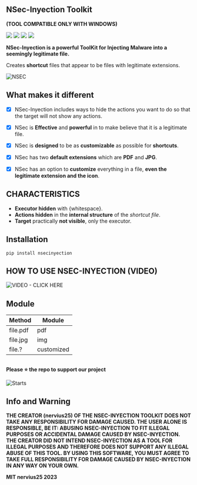 ## NSec-Inyection Toolkit 
**(TOOL COMPATIBLE ONLY WITH WINDOWS)**

<img src="https://img.shields.io/badge/Python-3.12.0-blue"> <a href="https://pypi.org/project/nsecinyection/"><img src="https://img.shields.io/badge/Status-Beta-orange"></a> <a href="https://github.com/nervius2525/NSec-Inyection/blob/master/LICENSE"><img src="https://img.shields.io/badge/Licence-MIT-yellowgreen"></a> <a href="https://github.com/nervius2525/NSec-Inyection/archive/refs/heads/master.zip"><img src="https://img.shields.io/badge/Download-Now-green"></a>

**NSec-Inyection is a powerful ToolKit for Injecting Malware into a seemingly legitimate file.**

Creates **shortcut** files that appear to be files with legitimate extensions.

![NSEC](https://i.ibb.co/wNK7CXy/image.png)

## What makes it different

- [x] NSec-Inyection includes ways to hide the actions you want to do so that the target will not show any actions.
- [x] NSec is **Effective** and **powerful** in to make believe that it is a legitimate file.
- [x] NSec is **designed** to be as **customizable** as possible for **shortcuts**.
- [x] NSec has two **default extensions** which are **PDF** and **JPG**.
- [x] NSec has an option to **customize** everything in a file, **even the legitimate extension and the icon**.


## CHARACTERISTICS
 
- **Executor hidden** with {whitespace}.
- **Actions hidden** in the **internal structure** of the *shortcut file*.
- **Target** practically **not visible**, only the executor.


## Installation

```.
pip install nsecinyection
```

## HOW TO USE NSEC-INYECTION (VIDEO)

 ![VIDEO - CLICK HERE](https://streamable.com/jmznlb)


## Module

| Method | Module  |
| ------- | --- |
| file.pdf | pdf |
| file.jpg | img |
| file.? | customized |
##


**Please ⭐ the repo to support our project**

![Starts](https://camo.githubusercontent.com/8f1e6086548e35d464ddaf8a33ee63d90dba8a07ae1f1b512ef049a8e465c394/68747470733a2f2f63646e2e646973636f72646170702e636f6d2f6174746163686d656e74732f3937353033363838333935383633363535372f3937353035373130323039373734333937332f756e6b6e6f776e2e706e67)



## Info and Warning

__THE CREATOR (nervius25) OF THE NSEC-INYECTION TOOLKIT DOES NOT TAKE ANY RESPONSIBILITY FOR DAMAGE CAUSED. THE USER ALONE IS RESPONSIBLE, BE IT: ABUSING NSEC-INYECTION TO FIT ILLEGAL PURPOSES OR ACCIDENTAL DAMAGE CAUSED BY NSEC-INYECTION.
THE CREATOR DID NOT INTEND NSEC-INYECTION AS A TOOL FOR ILLEGAL PURPOSES AND THEREFORE DOES NOT SUPPORT ANY ILLEGAL ABUSE OF THIS TOOL.
BY USING THIS SOFTWARE, YOU MUST AGREE TO TAKE FULL RESPONSIBILITY FOR DAMAGE CAUSED BY NSEC-INYECTION IN ANY WAY ON YOUR OWN.__

**MIT nervius25 2023**
